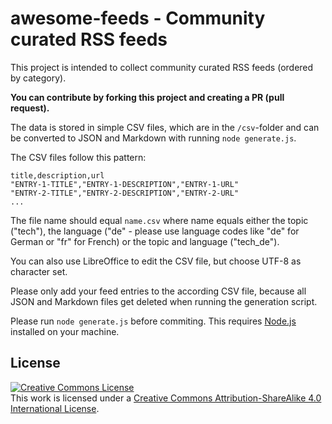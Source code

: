 # awesome-feeds - Community curated RSS feeds

This project is intended to collect community curated RSS feeds (ordered by category).

**You can contribute by forking this project and creating a PR (pull request).**

The data is stored in simple CSV files, which are in the `/csv`-folder and can be converted to JSON and Markdown with running `node generate.js`.

The CSV files follow this pattern:

```
title,description,url
"ENTRY-1-TITLE","ENTRY-1-DESCRIPTION","ENTRY-1-URL"
"ENTRY-2-TITLE","ENTRY-2-DESCRIPTION","ENTRY-2-URL"
...
```

The file name should equal `name.csv` where name equals either the topic ("tech"), the language ("de" - please use language codes like "de" for German or "fr" for French) or the topic and language ("tech_de").

You can also use LibreOffice to edit the CSV file, but choose UTF-8 as character set.

Please only add your feed entries to the according CSV file, because all JSON and Markdown files get deleted when running the generation script.

Please run `node generate.js` before commiting. This requires [Node.js](https://nodejs.org) installed on your machine.

## License

<a rel="license" href="http://creativecommons.org/licenses/by-sa/4.0/"><img alt="Creative Commons License" style="border-width:0" src="https://i.creativecommons.org/l/by-sa/4.0/88x31.png" /></a><br />This work is licensed under a <a rel="license" href="http://creativecommons.org/licenses/by-sa/4.0/">Creative Commons Attribution-ShareAlike 4.0 International License</a>.